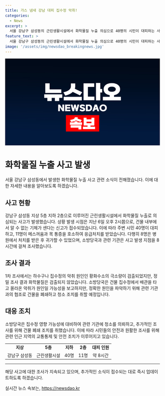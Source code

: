```yaml
---
title: 가스 냄새 강남 대피 집수정 악취!
categories:
  - News
excerpt: >
  서울 강남구 삼성동의 근린생활시설에서 화학물질 누출 의심으로 40명의 시민이 대피하는 사태가 발생했다. 건물 내부에서 알 수 없는 기체가 새는 것으로 의심돼 신고가 접수되었고, 11명이 응급처치를 받았다. 소방당국은 화학물질 누출 여부를 조사했으나 정밀 조사 결과 화학물질은 검출되지 않았다. 건물 폐쇄 조치를 취하고 정확한 원인을 파악하기 위해 조사를 진행 중이다. 8일까지 건물을 폐쇄하여 유관 기관에 청소하도록 조치될 예정이다.
feature_text: >
  서울 강남구 삼성동의 근린생활시설에서 화학물질 누출 의심으로 40명의 시민이 대피하는 사태가 발생했다. 건물 내부에서 알 수 없는 기체가 새는 것으로 의심돼 신고가 접수되었고, 11명이 응급처치를 받았다. 소방당국은 화학물질 누출 여부를 조사했으나 정밀 조사 결과 화학물질은 검출되지 않았다. 건물 폐쇄 조치를 취하고 정확한 원인을 파악하기 위해 조사를 진행 중이다. 8일까지 건물을 폐쇄하여 유관 기관에 청소하도록 조치될 예정이다.
image: '/assets/img/newsdao_breakingnews.jpg'
---
```


<p><img src="/assets/img/newsdao_breakingnews.jpg" alt="cryptoinkorea 속보" /></p>

<h1>화학물질 누출 사고 발생</h1>

<p data-ke-size="size16">서울 강남구 삼성동에서 발생한 화학물질 누출 사고 관련 소식이 전해졌습니다. 이에 대한 자세한 내용을 알아보도록 하겠습니다.</p>

<h2 data-ke-size="size26">사고 현황</h2>

<p data-ke-size="size16">강남구 삼성동 지상 5층 지하 2층으로 이루어진 근린생활시설에서 화학물질 누출로 의심되는 사고가 발생했습니다. 상황 발생 시점은 지난 6일 오후 2시쯤으로, 건물 내부에서 알 수 없는 기체가 샌다는 신고가 접수되었습니다. 이에 따라 주변 시민 40명이 대피하고, 11명이 메스꺼움과 목 통증을 호소하여 응급처치를 받았습니다. 다행히 8명은 병원에서 처치를 받은 후 귀가할 수 있었으며, 소방당국과 관련 기관은 사고 발생 지점을 8시간에 걸쳐 조사했습니다.</p>

<h2 data-ke-size="size26">조사 결과</h2>

<p data-ke-size="size16">1차 조사에서는 하수구나 집수정의 악취 원인인 황화수소의 극소량이 검출되었지만, 정밀 조사 결과 화학물질은 검출되지 않았습니다. 소방당국은 건물 집수정에서 배관을 타고 올라온 악취가 원인일 가능성을 보고하지만, 정확한 원인을 파악하기 위해 관련 기관과의 협조로 건물을 폐쇄하고 청소 조치를 취할 예정입니다.</p>

<h2 data-ke-size="size26">대응 조치</h2>

<p data-ke-size="size16">소방당국은 집수정 영향 가능성에 대비하여 관련 기관에 청소를 의뢰하고, 추가적인 조사를 위해 건물 폐쇄 조치를 취했습니다. 이에 따라 시민들의 안전과 원활한 조사를 위해 관련 인근 지역의 교통통제 및 안전 조치가 이루어지고 있습니다.</p>

<table>
    <tr>
        <td style="text-align: center; height: 17px;"><b>지상</b></td>
        <td style="text-align: center; height: 17px;"><b>5층</b></td>
        <td style="text-align: center; height: 17px;"><b>지하</b></td>
        <td style="text-align: center; height: 17px;"><b>2층</b></td>
        <td style="text-align: center; height: 17px;"><b>대피 인원</b></td>
    </tr>
    <tr>
        <td style="text-align: center;">강남구 삼성동</td>
        <td style="text-align: center;">근린생활시설</td>
        <td style="text-align: center;">40명</td>
        <td style="text-align: center;">11명</td>
        <td style="text-align: center;">약 8시간</td>
    </tr>
</table>

<hr>

<p data-ke-size="size16">해당 사고에 대한 조사가 지속되고 있으며, 추가적인 소식이 접수되는 대로 즉시 업데이트하도록 하겠습니다.</p>
실시간 뉴스 속보는, <a href="https://newsdao.kr" rel="dofollow">https://newsdao.kr</a>



